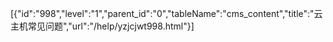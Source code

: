 [{"id":"998","level":"1","parent_id":"0","tableName":"cms_content","title":"云主机常见问题","url":"/help/yzjcjwt998.html"}]